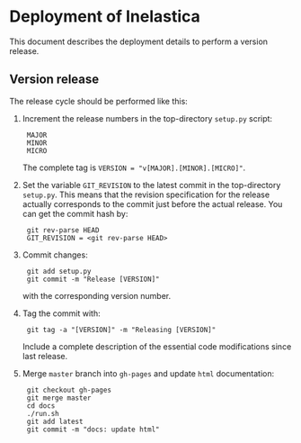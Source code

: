 
Deployment of Inelastica
========================

This document describes the deployment details to perform a version release.

Version release
---------------

The release cycle should be performed like this:

1. Increment the release numbers in the top-directory `setup.py` script:

        MAJOR
        MINOR
        MICRO

   The complete tag is `VERSION = "v[MAJOR].[MINOR].[MICRO]"`.

2. Set the variable `GIT_REVISION` to the latest commit in the top-directory `setup.py`.
   This means that the revision specification for the release
   actually corresponds to the commit just before the actual release.
   You can get the commit hash by:

        git rev-parse HEAD
        GIT_REVISION = <git rev-parse HEAD>

3. Commit changes:

        git add setup.py
        git commit -m "Release [VERSION]"

   with the corresponding version number.

4. Tag the commit with:

        git tag -a "[VERSION]" -m "Releasing [VERSION]"

   Include a complete description of the essential code modifications since last release.

5. Merge `master` branch into `gh-pages` and update `html` documentation:

        git checkout gh-pages
        git merge master
        cd docs
        ./run.sh
        git add latest
        git commit -m "docs: update html"

